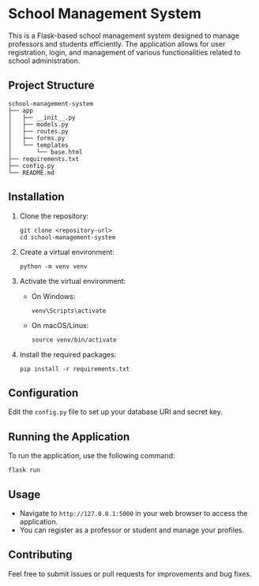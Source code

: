 # School Management System

This is a Flask-based school management system designed to manage professors and students efficiently. The application allows for user registration, login, and management of various functionalities related to school administration.

## Project Structure

```
school-management-system
├── app
│   ├── __init__.py
│   ├── models.py
│   ├── routes.py
│   ├── forms.py
│   └── templates
│       └── base.html
├── requirements.txt
├── config.py
└── README.md
```

## Installation

1. Clone the repository:
   ```
   git clone <repository-url>
   cd school-management-system
   ```

2. Create a virtual environment:
   ```
   python -m venv venv
   ```

3. Activate the virtual environment:
   - On Windows:
     ```
     venv\Scripts\activate
     ```
   - On macOS/Linux:
     ```
     source venv/bin/activate
     ```

4. Install the required packages:
   ```
   pip install -r requirements.txt
   ```

## Configuration

Edit the `config.py` file to set up your database URI and secret key.

## Running the Application

To run the application, use the following command:
```
flask run
```

## Usage

- Navigate to `http://127.0.0.1:5000` in your web browser to access the application.
- You can register as a professor or student and manage your profiles.

## Contributing

Feel free to submit issues or pull requests for improvements and bug fixes.